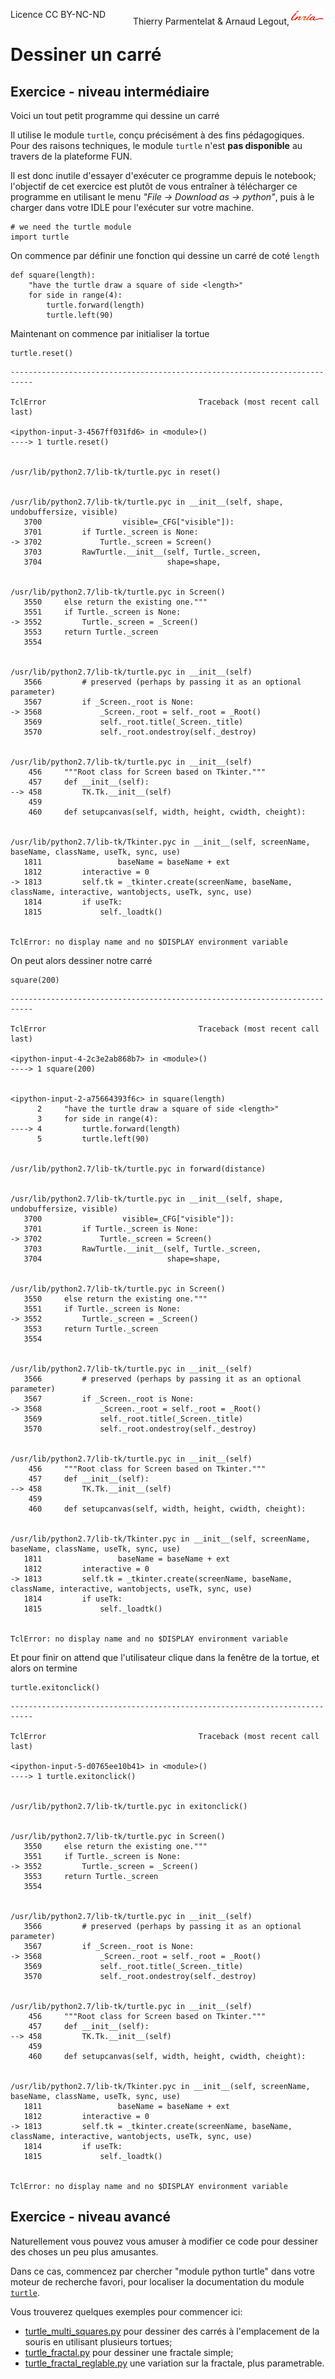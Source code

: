 
<span style="float:left;">Licence CC BY-NC-ND</span><span style="float:right;">Thierry Parmentelat &amp; Arnaud Legout,<img src="media/inria-25.png" style="display:inline"></span><br/>

# Dessiner un carré

## Exercice - niveau intermédiaire

Voici un tout petit programme qui dessine un carré

Il utilise le module `turtle`, conçu précisément à des fins pédagogiques. Pour des raisons techniques, le module `turtle` n'est **pas disponible** au travers de la plateforme FUN.

Il est donc inutile d'essayer d'exécuter ce programme depuis le notebook; l'objectif de cet exercice est plutôt de vous entraîner à télécharger ce programme en utilisant le menu *"File -> Download as -> python"*, puis à le charger dans votre IDLE pour l'exécuter sur votre machine.


```
# we need the turtle module
import turtle
```

On commence par définir une fonction qui dessine un carré de coté `length`


```
def square(length):
    "have the turtle draw a square of side <length>"
    for side in range(4):
        turtle.forward(length)
        turtle.left(90)
```

Maintenant on commence par initialiser la tortue


```
turtle.reset()
```


    ---------------------------------------------------------------------------

    TclError                                  Traceback (most recent call last)

    <ipython-input-3-4567ff031fd6> in <module>()
    ----> 1 turtle.reset()
    

    /usr/lib/python2.7/lib-tk/turtle.pyc in reset()


    /usr/lib/python2.7/lib-tk/turtle.pyc in __init__(self, shape, undobuffersize, visible)
       3700                  visible=_CFG["visible"]):
       3701         if Turtle._screen is None:
    -> 3702             Turtle._screen = Screen()
       3703         RawTurtle.__init__(self, Turtle._screen,
       3704                            shape=shape,


    /usr/lib/python2.7/lib-tk/turtle.pyc in Screen()
       3550     else return the existing one."""
       3551     if Turtle._screen is None:
    -> 3552         Turtle._screen = _Screen()
       3553     return Turtle._screen
       3554 


    /usr/lib/python2.7/lib-tk/turtle.pyc in __init__(self)
       3566         # preserved (perhaps by passing it as an optional parameter)
       3567         if _Screen._root is None:
    -> 3568             _Screen._root = self._root = _Root()
       3569             self._root.title(_Screen._title)
       3570             self._root.ondestroy(self._destroy)


    /usr/lib/python2.7/lib-tk/turtle.pyc in __init__(self)
        456     """Root class for Screen based on Tkinter."""
        457     def __init__(self):
    --> 458         TK.Tk.__init__(self)
        459 
        460     def setupcanvas(self, width, height, cwidth, cheight):


    /usr/lib/python2.7/lib-tk/Tkinter.pyc in __init__(self, screenName, baseName, className, useTk, sync, use)
       1811                 baseName = baseName + ext
       1812         interactive = 0
    -> 1813         self.tk = _tkinter.create(screenName, baseName, className, interactive, wantobjects, useTk, sync, use)
       1814         if useTk:
       1815             self._loadtk()


    TclError: no display name and no $DISPLAY environment variable


On peut alors dessiner notre carré


```
square(200)
```


    ---------------------------------------------------------------------------

    TclError                                  Traceback (most recent call last)

    <ipython-input-4-2c3e2ab868b7> in <module>()
    ----> 1 square(200)
    

    <ipython-input-2-a75664393f6c> in square(length)
          2     "have the turtle draw a square of side <length>"
          3     for side in range(4):
    ----> 4         turtle.forward(length)
          5         turtle.left(90)


    /usr/lib/python2.7/lib-tk/turtle.pyc in forward(distance)


    /usr/lib/python2.7/lib-tk/turtle.pyc in __init__(self, shape, undobuffersize, visible)
       3700                  visible=_CFG["visible"]):
       3701         if Turtle._screen is None:
    -> 3702             Turtle._screen = Screen()
       3703         RawTurtle.__init__(self, Turtle._screen,
       3704                            shape=shape,


    /usr/lib/python2.7/lib-tk/turtle.pyc in Screen()
       3550     else return the existing one."""
       3551     if Turtle._screen is None:
    -> 3552         Turtle._screen = _Screen()
       3553     return Turtle._screen
       3554 


    /usr/lib/python2.7/lib-tk/turtle.pyc in __init__(self)
       3566         # preserved (perhaps by passing it as an optional parameter)
       3567         if _Screen._root is None:
    -> 3568             _Screen._root = self._root = _Root()
       3569             self._root.title(_Screen._title)
       3570             self._root.ondestroy(self._destroy)


    /usr/lib/python2.7/lib-tk/turtle.pyc in __init__(self)
        456     """Root class for Screen based on Tkinter."""
        457     def __init__(self):
    --> 458         TK.Tk.__init__(self)
        459 
        460     def setupcanvas(self, width, height, cwidth, cheight):


    /usr/lib/python2.7/lib-tk/Tkinter.pyc in __init__(self, screenName, baseName, className, useTk, sync, use)
       1811                 baseName = baseName + ext
       1812         interactive = 0
    -> 1813         self.tk = _tkinter.create(screenName, baseName, className, interactive, wantobjects, useTk, sync, use)
       1814         if useTk:
       1815             self._loadtk()


    TclError: no display name and no $DISPLAY environment variable


Et pour finir on attend que l'utilisateur clique dans la fenêtre de la tortue, et alors on termine


```
turtle.exitonclick()
```


    ---------------------------------------------------------------------------

    TclError                                  Traceback (most recent call last)

    <ipython-input-5-d0765ee10b41> in <module>()
    ----> 1 turtle.exitonclick()
    

    /usr/lib/python2.7/lib-tk/turtle.pyc in exitonclick()


    /usr/lib/python2.7/lib-tk/turtle.pyc in Screen()
       3550     else return the existing one."""
       3551     if Turtle._screen is None:
    -> 3552         Turtle._screen = _Screen()
       3553     return Turtle._screen
       3554 


    /usr/lib/python2.7/lib-tk/turtle.pyc in __init__(self)
       3566         # preserved (perhaps by passing it as an optional parameter)
       3567         if _Screen._root is None:
    -> 3568             _Screen._root = self._root = _Root()
       3569             self._root.title(_Screen._title)
       3570             self._root.ondestroy(self._destroy)


    /usr/lib/python2.7/lib-tk/turtle.pyc in __init__(self)
        456     """Root class for Screen based on Tkinter."""
        457     def __init__(self):
    --> 458         TK.Tk.__init__(self)
        459 
        460     def setupcanvas(self, width, height, cwidth, cheight):


    /usr/lib/python2.7/lib-tk/Tkinter.pyc in __init__(self, screenName, baseName, className, useTk, sync, use)
       1811                 baseName = baseName + ext
       1812         interactive = 0
    -> 1813         self.tk = _tkinter.create(screenName, baseName, className, interactive, wantobjects, useTk, sync, use)
       1814         if useTk:
       1815             self._loadtk()


    TclError: no display name and no $DISPLAY environment variable


## Exercice - niveau avancé

Naturellement vous pouvez vous amuser à modifier ce code pour dessiner des choses un peu plus amusantes. 

Dans ce cas, commencez par chercher "module python turtle" dans votre moteur de recherche favori, pour localiser la documentation du module [`turtle`](https://docs.python.org/2/library/turtle.html).

Vous trouverez quelques exemples pour commencer ici:
 * [turtle_multi_squares.py](media/turtle_multi_squares.py) pour dessiner des carrés à l'emplacement de la souris en utilisant plusieurs tortues;
 * [turtle_fractal.py](media/turtle_fractal.py) pour dessiner une fractale simple;
 * [turtle_fractal_reglable.py](media/turtle_fractal_reglable.py) une variation sur la fractale, plus parametrable.
 
